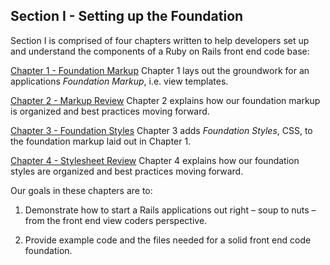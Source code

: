 Section I - Setting up the Foundation
-------------------------------------

Section I is comprised of four chapters written to help developers set up and understand the components of a Ruby on Rails front end code base:

[Chapter 1 - Foundation Markup][Chapter 1]
Chapter 1 lays out the groundwork for an applications *Foundation Markup*, i.e. view templates.

[Chapter 2 - Markup Review][Chapter 2]
Chapter 2 explains how our foundation markup is organized and best practices moving forward.

[Chapter 3 - Foundation Styles][Chapter 3]
Chapter 3 adds *Foundation Styles*, CSS, to the foundation markup laid out in Chapter 1.

[Chapter 4 - Stylesheet Review][Chapter 4]
Chapter 4 explains how our foundation styles are organized and best practices moving forward.

Our goals in these chapters are to:

1.  Demonstrate how to start a Rails applications out right – soup to nuts – from the front end view coders perspective.

2.  Provide example code and the files needed for a solid front end code foundation.

[Chapter 1]:            https://github.com/maxxiimo/the-front-end-manifesto/blob/master/chp1-foundation-markup.md
[Chapter 2]:            https://github.com/maxxiimo/the-front-end-manifesto/blob/master/chp2-markup-review.md
[Chapter 3]:            https://github.com/maxxiimo/the-front-end-manifesto/blob/master/chp3-foundation-styles.md
[Chapter 4]:            https://github.com/maxxiimo/the-front-end-manifesto/blob/master/chp4-stylesheet-review.md
